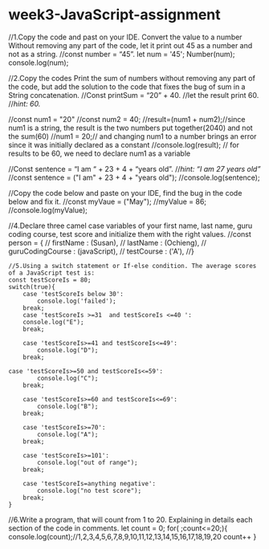 # week3-JavaScript-assignment
//1.Copy the code and past on your IDE. Convert the value to a number Without removing any part of the code, let it print out 45 as a number and not as a string.
//const number = “45”.
let num = '45';
Number(num);
console.log(num);

//2.Copy the codes  Print the sum of numbers without removing any part of the code, but add the solution to the code that fixes the bug of sum in a String concatenation.
//Const printSum = “20” + 40. //let the result print 60. //*hint: 60.*

//const num1 = "20"
//const num2 = 40;
//result=(num1 + num2);//since num1 is a string, the result is the two numbers put together(2040) and not the sum(60)
//num1 = 20;// and changing num1 to a number brings an error since it was initially declared as a constant
//console.log(result);
// for results to be 60, we need to declare num1 as a variable

//Const sentence = “I am “ + 23 + 4 + “years old”. //*hint: “I am 27 years old”*
//const sentence = ("I am" + 23 + 4 + "years old");
//console.log(sentence);

//Copy the code below and paste on your IDE, find the bug in the code below and fix it.
//const myVaue = ("May");
//myValue = 86;
//console.log(myValue);

//4.Declare three camel case variables of your first name, last name, guru coding course, test score and initialize them with the right values. 
//const person = {
   // firstName : (Susan),
   // lastName : (Ochieng),
   // guruCodingCourse : (javaScript),
  //  testCourse : ('A'),
//}
 
    //5.Using a switch statement or If-else condition. The average scores of a JavaScript test is:
    const testScoreIs = 80; 
    switch(true){
        case 'testScoreIs below 30':
            console.log('failed');
        break;
        case 'testScoreIs >=31  and testScoreIs <=40 ':
        console.log("E");
        break;
    
        case 'testScoreIs>=41 and testScoreIs<=49':
            console.log("D");
        break; 

    case 'testScoreIs>=50 and testScoreIs<=59':
            console.log("C");
        break; 

        case 'testScoreIs>=60 and testScoreIs<=69':
            console.log("B");
        break; 

        case 'testScoreIs>=70':
            console.log("A");
        break; 

        case 'testScoreIs>=101':
            console.log("out of range");
        break; 

        case 'testScoreIs=anything negative':
            console.log("no test score");
        break; 
    }

//6.Write a program, that will count from 1 to 20. Explaining in details each section of the code in comments.
let count = 0; 
for( ;count<=20;){
    console.log(count);//1,2,3,4,5,6,7,8,9,10,11,12,13,14,15,16,17,18,19,20
    count++
}
